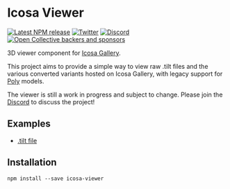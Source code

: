 # Icosa Viewer

[![Latest NPM release](https://img.shields.io/npm/v/icosa-viewer.svg)](https://www.npmjs.com/package/icosa-viewer)
[![Twitter](https://img.shields.io/badge/follow-%40IcosaGallery-blue.svg?style=flat&logo=twitter)](https://twitter.com/IcosaGallery)
[![Discord](https://discordapp.com/api/guilds/783806589991780412/embed.png?style=shield)](https://discord.gg/W7NCEYnEfy)
[![Open Collective backers and sponsors](https://img.shields.io/opencollective/all/icosa?logo=open-collective)](https://opencollective.com/icosa)

3D viewer component for [Icosa Gallery](https://icosa.gallery).

This project aims to provide a simple way to view raw .tilt files and the various converted variants hosted on Icosa Gallery, with legacy support for [Poly](https://poly.google.com) models.

The viewer is still a work in progress and subject to change. Please join the [Discord](https://discord.gg/W7NCEYnEfy) to discuss the project!

## Examples

- [.tilt file](https://github.com/icosa-gallery/icosa-viewer/examples/tilt-viewer.html)

## Installation

`npm install --save icosa-viewer`
